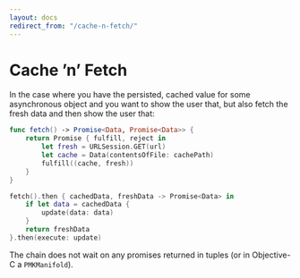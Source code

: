 ```yaml
---
layout: docs
redirect_from: "/cache-n-fetch/"
---
```


# Cache ’n’ Fetch

In the case where you have the persisted, cached value for some asynchronous object and you want to show the user that, but also fetch the fresh data and then show the user that:

```swift
func fetch() -> Promise<Data, Promise<Data>> {
    return Promise { fulfill, reject in
        let fresh = URLSession.GET(url)
        let cache = Data(contentsOfFile: cachePath)
        fulfill((cache, fresh))
    }
}

fetch().then { cachedData, freshData -> Promise<Data> in
    if let data = cachedData {
        update(data: data)
    }
    return freshData
}.then(execute: update)
```

The chain does not wait on any promises returned in tuples (or in Objective-C a `PMKManifold`).
